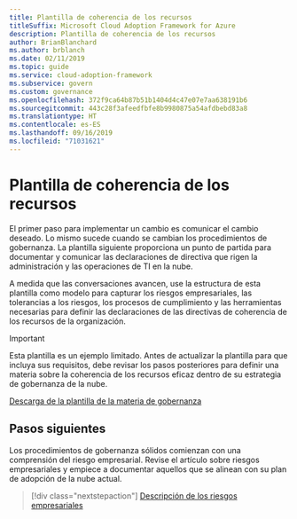 ```yaml
---
title: Plantilla de coherencia de los recursos
titleSuffix: Microsoft Cloud Adoption Framework for Azure
description: Plantilla de coherencia de los recursos
author: BrianBlanchard
ms.author: brblanch
ms.date: 02/11/2019
ms.topic: guide
ms.service: cloud-adoption-framework
ms.subservice: govern
ms.custom: governance
ms.openlocfilehash: 372f9ca64b87b51b1404d4c47e07e7aa638191b6
ms.sourcegitcommit: 443c28f3afeedfbfe8b9980875a54afdbebd83a8
ms.translationtype: HT
ms.contentlocale: es-ES
ms.lasthandoff: 09/16/2019
ms.locfileid: "71031621"
---
```

# <a name="resource-consistency-template"></a>Plantilla de coherencia de los recursos

El primer paso para implementar un cambio es comunicar el cambio deseado. Lo mismo sucede cuando se cambian los procedimientos de gobernanza. La plantilla siguiente proporciona un punto de partida para documentar y comunicar las declaraciones de directiva que rigen la administración y las operaciones de TI en la nube.

A medida que las conversaciones avancen, use la estructura de esta plantilla como modelo para capturar los riesgos empresariales, las tolerancias a los riesgos, los procesos de cumplimiento y las herramientas necesarias para definir las declaraciones de las directivas de coherencia de los recursos de la organización.

> [!IMPORTANT]
> Esta plantilla es un ejemplo limitado. Antes de actualizar la plantilla para que incluya sus requisitos, debe revisar los pasos posteriores para definir una materia sobre la coherencia de los recursos eficaz dentro de su estrategia de gobernanza de la nube.

<!-- markdownlint-disable MD033 -->

 <a href="https://archcenter.blob.core.windows.net/cdn/fusion/governance/Resource%20Consistency%20Discipline%20Template.docx">Descarga de la plantilla de la materia de gobernanza</a>

<!-- markdownlint-enable MD033 -->

## <a name="next-steps"></a>Pasos siguientes

Los procedimientos de gobernanza sólidos comienzan con una comprensión del riesgo empresarial. Revise el artículo sobre riesgos empresariales y empiece a documentar aquellos que se alinean con su plan de adopción de la nube actual.

> [!div class="nextstepaction"]
> [Descripción de los riesgos empresariales](./business-risks.md)
